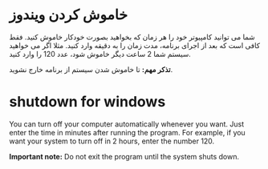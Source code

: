 # خاموش کردن ویندوز

شما می توانید کامپیوتر خود را هر زمان که بخواهید بصورت خودکار خاموش کنید.
فقط کافی است که بعد از اجرای برنامه، مدت زمان را به دقیقه وارد کنید.
مثلا اگر می خواهید سیستم شما 2 ساعت دیگر خاموش شود، عدد 120 را وارد کنید.

**تذکر مهم:**
تا خاموش شدن سیستم از برنامه خارج نشوید.

# shutdown for windows

You can turn off your computer automatically whenever you want.
Just enter the time in minutes after running the program.
For example, if you want your system to turn off in 2 hours, enter the number 120.

**Important note:**
Do not exit the program until the system shuts down.
